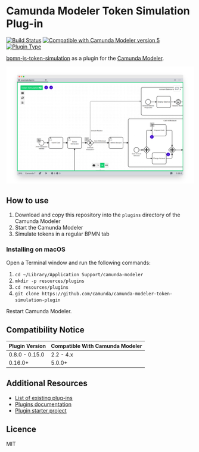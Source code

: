 # Camunda Modeler Token Simulation Plug-in

[![Build Status](https://github.com/camunda/camunda-modeler-token-simulation-plugin/workflows/CI/badge.svg)](https://github.com/camunda/camunda-modeler-token-simulation-plugin/actions?query=workflow%3ACI)
[![Compatible with Camunda Modeler version 5](https://img.shields.io/badge/Modeler_Version-5.0.0+-blue.svg)](#) [![Plugin Type](https://img.shields.io/badge/Plugin_Type-BPMN-orange.svg)](#)

[bpmn-js-token-simulation](https://github.com/bpmn-io/bpmn-js-token-simulation) as a plugin for the [Camunda Modeler](https://camunda.org/bpmn/tool/).

![Screenshot](docs/screenshot.png)

## How to use

1. Download and copy this repository into the `plugins` directory of the Camunda Modeler
2. Start the Camunda Modeler
3. Simulate tokens in a regular BPMN tab

### Installing on macOS

Open a Terminal window and run the following commands:

1. `cd ~/Library/Application Support/camunda-modeler`
2. `mkdir -p resources/plugins`
3. `cd resources/plugins`
4. `git clone https://github.com/camunda/camunda-modeler-token-simulation-plugin`

Restart Camunda Modeler.

## Compatibility Notice


| Plugin Version | Compatible With Camunda Modeler |
|-|-|
| 0.8.0 - 0.15.0 | 2.2 - 4.x |
| 0.16.0+ | 5.0.0+ |

## Additional Resources

* [List of existing plug-ins](https://github.com/camunda/camunda-modeler-plugins)
* [Plugins documentation](https://github.com/camunda/camunda-modeler/tree/master/docs/plugins)
* [Plugin starter project](https://github.com/camunda/camunda-modeler-plugin-example)

## Licence

MIT
